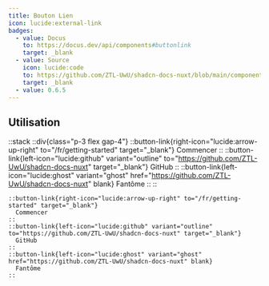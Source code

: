 ```yaml
---
title: Bouton Lien
icon: lucide:external-link
badges:
  - value: Docus
    to: https://docus.dev/api/components#buttonlink
    target: _blank
  - value: Source
    icon: lucide:code
    to: https://github.com/ZTL-UwU/shadcn-docs-nuxt/blob/main/components/content/ButtonLink.vue
    target: _blank
  - value: 0.6.5
---
```


## Utilisation

::stack
  ::div{class="p-3 flex gap-4"}
  ::button-link{right-icon="lucide:arrow-up-right" to="/fr/getting-started" target="_blank"}
    Commencer
  ::
  ::button-link{left-icon="lucide:github" variant="outline" to="https://github.com/ZTL-UwU/shadcn-docs-nuxt" target="_blank"}
    GitHub
  ::
  ::button-link{left-icon="lucide:ghost" variant="ghost" href="https://github.com/ZTL-UwU/shadcn-docs-nuxt" blank}
    Fantôme
  ::
  ::
  ```mdc
  ::button-link{right-icon="lucide:arrow-up-right" to="/fr/getting-started" target="_blank"}
    Commencer
  ::
  ::button-link{left-icon="lucide:github" variant="outline" to="https://github.com/ZTL-UwU/shadcn-docs-nuxt" target="_blank"}
    GitHub
  ::
  ::button-link{left-icon="lucide:ghost" variant="ghost" href="https://github.com/ZTL-UwU/shadcn-docs-nuxt" blank}
    Fantôme
  ::
  ```